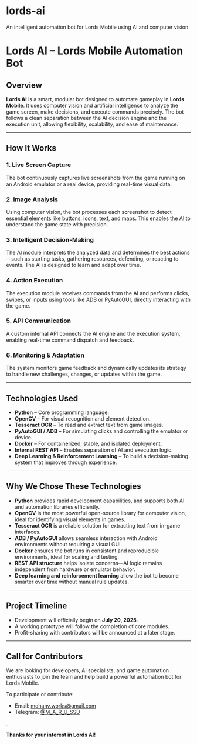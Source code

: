 # lords-ai
An intelligent automation bot for Lords Mobile using AI and computer vision.
# Lords AI – Lords Mobile Automation Bot

## Overview

**Lords AI** is a smart, modular bot designed to automate gameplay in **Lords Mobile**. It uses computer vision and artificial intelligence to analyze the game screen, make decisions, and execute commands precisely. The bot follows a clean separation between the AI decision engine and the execution unit, allowing flexibility, scalability, and ease of maintenance.

---

## How It Works

### 1. Live Screen Capture  
The bot continuously captures live screenshots from the game running on an Android emulator or a real device, providing real-time visual data.

### 2. Image Analysis  
Using computer vision, the bot processes each screenshot to detect essential elements like buttons, icons, text, and maps. This enables the AI to understand the game state with precision.

### 3. Intelligent Decision-Making  
The AI module interprets the analyzed data and determines the best actions—such as starting tasks, gathering resources, defending, or reacting to events. The AI is designed to learn and adapt over time.

### 4. Action Execution  
The execution module receives commands from the AI and performs clicks, swipes, or inputs using tools like ADB or PyAutoGUI, directly interacting with the game.

### 5. API Communication  
A custom internal API connects the AI engine and the execution system, enabling real-time command dispatch and feedback.

### 6. Monitoring & Adaptation  
The system monitors game feedback and dynamically updates its strategy to handle new challenges, changes, or updates within the game.

---

## Technologies Used

- **Python** – Core programming language.
- **OpenCV** – For visual recognition and element detection.
- **Tesseract OCR** – To read and extract text from game images.
- **PyAutoGUI / ADB** – For simulating clicks and controlling the emulator or device.
- **Docker** – For containerized, stable, and isolated deployment.
- **Internal REST API** – Enables separation of AI and execution logic.
- **Deep Learning & Reinforcement Learning** – To build a decision-making system that improves through experience.

---

## Why We Chose These Technologies

- **Python** provides rapid development capabilities, and supports both AI and automation libraries efficiently.  
- **OpenCV** is the most powerful open-source library for computer vision, ideal for identifying visual elements in games.  
- **Tesseract OCR** is a reliable solution for extracting text from in-game interfaces.  
- **ADB / PyAutoGUI** allows seamless interaction with Android environments without requiring a visual GUI.  
- **Docker** ensures the bot runs in consistent and reproducible environments, ideal for scaling and testing.  
- **REST API structure** helps isolate concerns—AI logic remains independent from hardware or emulator behavior.  
- **Deep learning and reinforcement learning** allow the bot to become smarter over time without manual rule updates.

---

## Project Timeline

- Development will officially begin on **July 20, 2025**.  
- A working prototype will follow the completion of core modules.  
- Profit-sharing with contributors will be announced at a later stage.

---

## Call for Contributors

We are looking for developers, AI specialists, and game automation enthusiasts to join the team and help build a powerful automation bot for Lords Mobile.

To participate or contribute:

- Email: mohany.works@gmail.com  
- Telegram: [@M_A_R_U_SSD](https://t.me/M_A_R_U_SSD)

.

**Thanks for your interest in Lords AI!**
